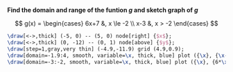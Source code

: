 **Find the domain and range of the funtion $g$ and sketch graph of $g$**

$$
g(x) = \begin{cases}
   6x+7 &, x \le -2 \\
   x-3 &, x > -2
\end{cases}
$$

```tikz
\draw[<->,thick] (-5, 0) -- (5, 0) node[right] {$x$};
\draw[<->,thick] (0, -12) -- (0, 1) node[above] {$y$};
\draw[step=1,gray,very thin] (-4.9,-11.9) grid (4.9,0.9);
\draw[domain=-1.9:4, smooth, variable=\x, thick, blue] plot ({\x}, {\x-3});
\draw[domain=-3:-2, smooth, variable=\x, thick, blue] plot ({\x}, {6*\x+7});
```